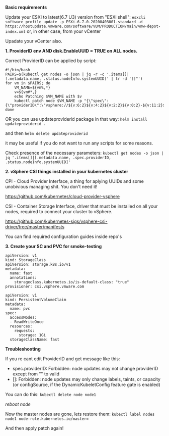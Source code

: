 **Basic requirements**

Update your ESXI to latest(6.7 U3) version from "ESXi shell":
```esxcli software profile update -p ESXi-6.7.0-20200403001-standard -d https://hostupdate.vmware.com/software/VUM/PRODUCTION/main/vmw-depot-index.xml```
or, in other case, from your vCenter

Upadate your vCenter also.

**1. ProviderID env AND disk.EnableUUID = TRUE on ALL nodes.**

Correct ProviderID can be applied by script:
```
#!/bin/bash
PAIRS=$(kubectl get nodes -o json | jq -r -c '.items[]|[.metadata.name, .status.nodeInfo.systemUUID]' | tr -d '[]"')
for vm in $PAIRS; do
	VM_NAME=${vm%,*}
	v=${vm#*,}
	echo Patching $VM_NAME with $v
	kubectl patch node $VM_NAME -p "{\"spec\":{\"providerID\":\"vsphere://${v:6:2}${v:4:2}${v:2:2}${v:0:2}-${v:11:2}${v:9:2}-${v:16:2}${v:14:2}${v:18:36}\"}}"
done
```

OR you can use updateproviderid package in that way:
```helm install updateproviderid .```

and then
```helm delete updateproviderid```

it may be useful if you do not want to run any scripts for some reasons.

Check presence of the necessary parameters:
```kubectl get nodes -o json | jq '.items[]|[.metadata.name, .spec.providerID, .status.nodeInfo.systemUUID]'```

**2. vSphere CSI things installed in your kubernetes cluster**

CPI - Cloud Provider Interface, a thing for aplying UUIDs and some unobivious managing shit. You don't need it!

https://github.com/kubernetes/cloud-provider-vsphere

CSI - Container Storage Interface, driver that must be installed on all your nodes, required to connect your cluster to vSphere.

https://github.com/kubernetes-sigs/vsphere-csi-driver/tree/master/manifests

You can find required configuration guides inside repo's

**3. Create your SC and PVC for smoke-testing**
```
apiVersion: v1
kind: StorageClass
apiVersion: storage.k8s.io/v1
metadata:
  name: fast
  annotations:
    storageclass.kubernetes.io/is-default-class: "true"
provisioner: csi.vsphere.vmware.com
```
```
apiVersion: v1
kind: PersistentVolumeClaim
metadata:
  name: pvc
spec:
  accessModes:
  - ReadWriteOnce
  resources:
    requests:
      storage: 1Gi
  storageClassName: fast
```


**Troubleshooting**

If you re cant edit ProviderID and get message like this: 

* spec.providerID: Forbidden: node updates may not change providerID except from "" to valid
* []: Forbidden: node updates may only change labels, taints, or capacity (or configSource, if the DynamicKubeletConfig feature gate is enabled)

You can do this: 
```kubectl delete node node1```

*reboot node*

Now the master nodes are gone, lets restore them:
```kubectl label nodes node1 node-role.kubernetes.io/master=```

And then apply patch again!

